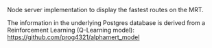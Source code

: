 Node server implementation to display the fastest routes on the MRT.

The information in the underlying Postgres database is derived from a Reinforcement Learning (Q-Learning model):
https://github.com/prog4321/alphamert_model
